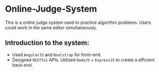 # Online-Judge-System
This is a online judge system used to practice algorithm problems. Users could work in the same editor simultaneously.

## Introduction to the system:

* Used `AngularJS` and `Bootstrap` for front-end.
* Designed `RESTful` APIs. Utilized `NodeJS` + `ExpressJS` to create a efficient back-end.
